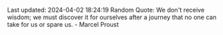 Last updated: 2024-04-02 18:24:19
Random Quote: We don't receive wisdom; we must discover it for ourselves after a journey that no one can take for us or spare us. - Marcel Proust
